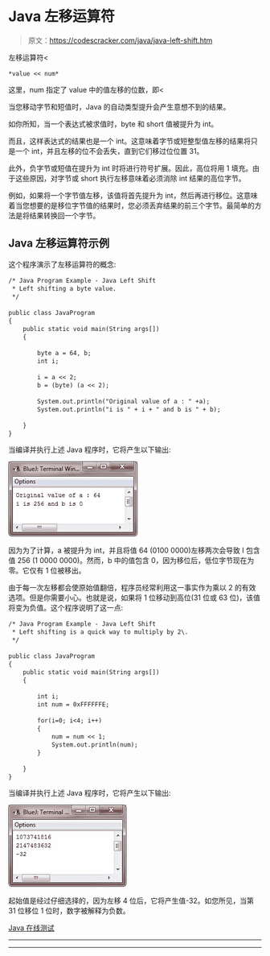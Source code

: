 # Java 左移运算符

> 原文：<https://codescracker.com/java/java-left-shift.htm>

左移运算符<

```
*value << num*
```

这里，num 指定了 value 中的值左移的位数，即<

当您移动字节和短值时，Java 的自动类型提升会产生意想不到的结果。

如你所知，当一个表达式被求值时，byte 和 short 值被提升为 int。

而且，这样表达式的结果也是一个 int。这意味着字节或短整型值左移的结果将只是一个 int，并且左移的位不会丢失，直到它们移过位位置 31。

此外，负字节或短值在提升为 int 时将进行符号扩展。因此，高位将用 1 填充。由于这些原因，对字节或 short 执行左移意味着必须消除 int 结果的高位字节。

例如，如果将一个字节值左移，该值将首先提升为 int，然后再进行移位。这意味着当您想要的是移位字节值的结果时，您必须丢弃结果的前三个字节。最简单的方法是将结果转换回一个字节。

## Java 左移运算符示例

这个程序演示了左移运算符的概念:

```
/* Java Program Example - Java Left Shift
 * Left shifting a byte value. 
 */

public class JavaProgram
{   
    public static void main(String args[])
    {

        byte a = 64, b;
        int i;

        i = a << 2;
        b = (byte) (a << 2);

        System.out.println("Original value of a : " +a);
        System.out.println("i is " + i + " and b is " + b);

    }
}
```

当编译并执行上述 Java 程序时，它将产生以下输出:

![java left shift operator](img/b62d5b9bbf1fe0d0abf97d03be1043f7.png)

因为为了计算，a 被提升为 int，并且将值 64 (0100 0000)左移两次会导致 I 包含值 256 (1 0000 0000)。然而，b 中的值包含 0，因为移位后，低位字节现在为零。它仅有 1 位被移出。

由于每一次左移都会使原始值翻倍，程序员经常利用这一事实作为乘以 2 的有效选项。但是你需要小心。也就是说，如果将 1 位移动到高位(31 位或 63 位)，该值将变为负值。这个程序说明了这一点:

```
/* Java Program Example - Java Left Shift
 * Left shifting is a quick way to multiply by 2\. 
 */

public class JavaProgram
{   
    public static void main(String args[])
    {

        int i;
        int num = 0xFFFFFFE;

        for(i=0; i<4; i++)
        {
            num = num << 1;
            System.out.println(num);
        }

    }
}
```

当编译并执行上述 Java 程序时，它将产生以下输出:

![java left shift operator example](img/d014e47ec4f4b1ad001b210f4241d61e.png)

起始值是经过仔细选择的，因为左移 4 位后，它将产生值-32。如您所见，当第 31 位移位 1 位时，数字被解释为负数。

[Java 在线测试](/exam/showtest.php?subid=1)

* * *

* * *